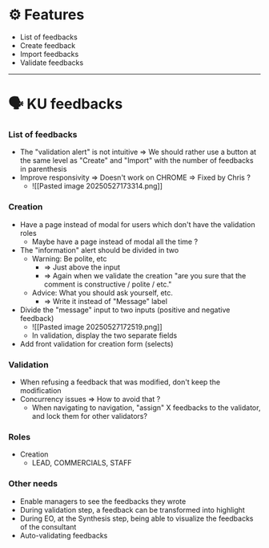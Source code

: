 
# ⚙  Features
- List of feedbacks
- Create feedback
- Import feedbacks
- Validate feedbacks

---

# 🗣  KU feedbacks

### List of feedbacks
- The "validation alert" is not intuitive => We should rather use a button at the same level as "Create" and "Import" with the number of feedbacks in parenthesis
- Improve responsivity => Doesn't work on CHROME => Fixed by Chris ?
	- ![[Pasted image 20250527173314.png]]

### Creation
- Have a page instead of modal for users which don't have the validation roles
	- Maybe have a page instead of modal all the time ?
- The "information" alert should be divided in two
	- Warning: Be polite, etc 
		- => Just above the input
		- => Again when we validate the creation "are you sure that the comment is constructive / polite / etc."
	- Advice: What you should ask yourself, etc.
		- => Write it instead of "Message" label
- Divide the "message" input to two inputs (positive and negative feedback)
	- ![[Pasted image 20250527172519.png]]
	- In validation, display the two separate fields
- Add front validation for creation form (selects)

### Validation
- When refusing a feedback that was modified, don't keep the modification
- Concurrency issues => How to avoid that ?
	-  When navigating to navigation, "assign" X feedbacks to the validator, and lock them for other validators?

### Roles
- Creation
	- LEAD, COMMERCIALS, STAFF

### Other needs
- Enable managers to see the feedbacks they wrote
- During validation step, a feedback can be transformed into highlight
- During EO, at the Synthesis step, being able to visualize the feedbacks of the consultant
- Auto-validating feedbacks